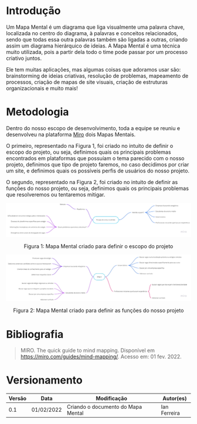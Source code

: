 # Introdução

Um Mapa Mental é um diagrama que liga visualmente uma palavra chave, localizada no centro do diagrama, à palavras e conceitos relacionados, sendo que todas essa outra palavras também são ligadas a outras, criando assim um diagrama hierárquico de ideias.
A Mapa Mental é uma técnica muito utilizada, pois a partir dela todo o time pode passar por um processo criativo juntos.


Ele tem muitas aplicações, mas algumas coisas que adoramos usar são: brainstorming de ideias criativas, resolução de problemas, mapeamento de processos, criação de mapas de site visuais, criação de estruturas organizacionais e muito mais!

# Metodologia

Dentro do nosso escopo de desenvolvimento, toda a equipe se reuniu e desenvolveu na plataforma [Miro](https://miro.com/signup/) dois Mapas Mentais. 

O primeiro, representado na Figura 1, foi criado no intuito de definir o escopo do projeto, ou seja, definimos quais os principais problemas encontrados em plataformas que possuíam o tema parecido com o nosso projeto, definimos que tipo de projeto faremos, no caso decidimos por criar um site, e definimos quais os possíveis perfis de usuários do nosso projeto.

O segundo, representado na Figura 2, foi criado no intuito de definir as funções do nosso projeto, ou seja, definimos quais os principais problemas que resolveremos ou tentaremos mitigar.

[![escopo](../../../../assets/Base/MapaMental/MapaMentalProjeto.jpg)](../../../../assets/Base/MapaMental/MapaMentalProjeto.jpg)
<center>Figura 1: Mapa Mental criado para definir o escopo do projeto</center>

[![projeto](../../../../assets/Base/MapaMental/MapaMentalEscopo.jpg)](../../../../assets/Base/MapaMental/MapaMentalEscopo.jpg)
<center>Figura 2: Mapa Mental criado para definir as funções do nosso projeto</center>



# Bibliografia
>MIRO. The quick guide to mind mapping. Disponível em https://miro.com/guides/mind-mapping/. Acesso em: 01 fev. 2022.

# Versionamento

Versão | Data | Modificação | Autor(es) |
|--|--|--|--|
|0.1|01/02/2022|Criando o documento do Mapa Mental|Ian Ferreira|
